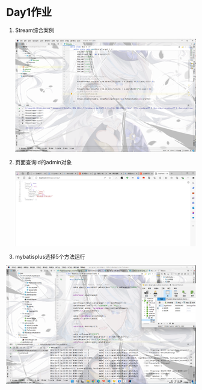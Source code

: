 # Day1作业

1. Stream综合案例 

   ![image-20240622120020599](<./imgs/屏幕截图 2024-06-22 120017.png>)

2. 页面查询id的admin对象 

   ![作业2](<./imgs/屏幕截图 2024-06-22 150012.png>)

3. mybatisplus选择5个方法运行

![作业3](<./imgs/屏幕截图 2024-06-22 161406.png>)
